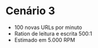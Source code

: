 # Cenário 3
 - 100 novas URLs por minuto
 - Ration de leitura e escrita 500:1
 - Estimado em 5.000 RPM 